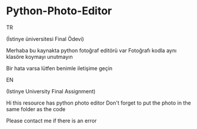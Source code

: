 # Python-Photo-Editor

TR

(İstinye üniversitesi Final Ödevi)

Merhaba bu kaynakta python fotoğraf editörü var
Fotoğrafı kodla aynı klasöre koymayı unutmayın

 Bir hata varsa lütfen benimle iletişime geçin

EN

(Istinye University Final Assignment)

Hi this resource has python photo editor
Don't forget to put the photo in the same folder as the code

 Please contact me if there is an error

